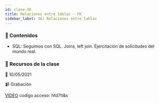 ```yaml
---
id: clase-36
title: Relaciones entre tablas - FK
sidebar_label: 36) Relaciones entre tablas
---
```




### 📝 Contenidos

- SQL: Seguimos con SQL. Joins, left join. Ejercitación de solicitudes del mundo real.




### 🚀 Recursos de la clase

📆 10/05/2021

📹 Grabación

[VIDEO](https://us02web.zoom.us/rec/share/dxkMgXoEE9fHiSGc25DiUk6o_pGq62j0H3kEM7slUvR5KRhAlHAgyfGsNMKcX-EE.5uX0ehiVTrbm0BlC)
codigo acceso: hfd7!t&s